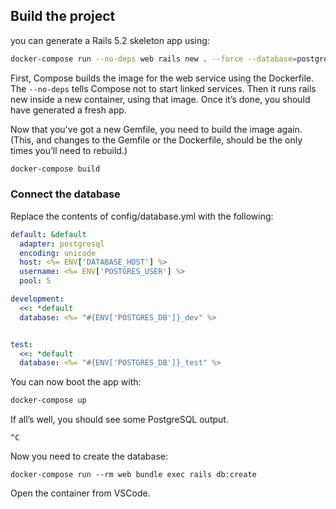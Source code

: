 ## Build the project

you can generate a Rails 5.2 skeleton app using:

```bash
docker-compose run --no-deps web rails new . --force --database=postgresql
```

First, Compose builds the image for the web service using the Dockerfile. The
`--no-deps` tells Compose not to start linked services. Then it runs rails new
inside a new container, using that image. Once it’s done, you should have
generated a fresh app.

Now that you've got a new Gemfile, you need to build the image again.
(This, and changes to the Gemfile or the Dockerfile, should be the only
times you’ll need to rebuild.)

```bash
docker-compose build
```

### Connect the database

Replace the contents of config/database.yml with the following:

```yaml
default: &default
  adapter: postgresql
  encoding: unicode
  host: <%= ENV['DATABASE_HOST'] %>
  username: <%= ENV['POSTGRES_USER'] %>
  pool: 5

development:
  <<: *default
  database: <%= "#{ENV['POSTGRES_DB']}_dev" %>


test:
  <<: *default
  database: <%= "#{ENV['POSTGRES_DB']}_test" %>
```

You can now boot the app with:

```bash
docker-compose up
```

If all’s well, you should see some PostgreSQL output.

```
^C
```

Now you need to create the database:

```
docker-compose run --rm web bundle exec rails db:create
```

Open the container from VSCode.